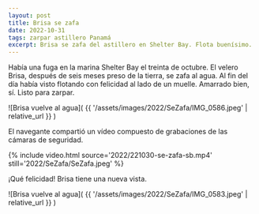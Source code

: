 ```yaml
---
layout: post
title: Brisa se zafa
date: 2022-10-31
tags: zarpar astillero Panamá
excerpt: Brisa se zafa del astillero en Shelter Bay. Flota buenísimo.
---
```


Había una fuga en la marina Shelter Bay el treinta de octubre. El velero
Brisa, después de seis meses preso de la tierra, se zafa al agua. Al fin
del día había visto flotando con felicidad al lado de un muelle. Amarrado
bien, sí. Listo para zarpar.

![Brisa vuelve al agua](
  {{ '/assets/images/2022/SeZafa/IMG_0586.jpeg' | relative_url }}
)

El navegante compartió un vídeo compuesto de grabaciones de las cámaras de
seguridad.

{% include video.html
  source='2022/221030-se-zafa-sb.mp4'
  still='2022/SeZafa/SeZafa.jpeg'
%}

¡Qué felicidad! Brisa tiene una nueva vista.

![Brisa vuelve al agua](
  {{ '/assets/images/2022/SeZafa/IMG_0583.jpeg' | relative_url }}
)
